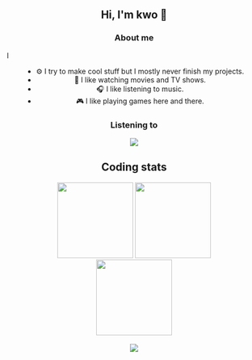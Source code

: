 ## <div align="center">Hi, I'm kwo 🌸</div>

### <div align="center">About me</div>

I
<div align="center">
  <ul style="display: table;">
    <li>⚙️ I try to make cool stuff but I mostly never finish my projects.</li>
    <li>🎥 I like watching movies and TV shows.</li>
    <li>🎧 I like listening to music.</li>
    <li>🎮 I like playing games here and there.</li>
  </ul>  
</div>

### <div align="center">Listening to</div>

<div align="center">
  <img src="https://spotify-github-profile.vercel.app/api/view?uid=948gaxqqryetkwyhbb8arr67m&cover_image=false" />
</div>

<div align="center">
  <h2>Coding stats</h2>
  
  <img src="https://github-readme-stats.vercel.app/api?username=kageroukw&theme=material-palenight&count_private=true" height="150px;" />
  
  <img src="https://github-readme-stats.vercel.app/api/wakatime/?username=minato&theme=material-palenight&layout=compact" height="150px;" />
</div>

<div align="center">
  <img src="https://github-readme-stats.vercel.app/api/top-langs/?username=kageroukw&theme=material-palenight&layout=compact" height="150px;" />
</div>
<br />
<div align="center"><img src="https://komarev.com/ghpvc/?username=kageroukw&color=ff69b4" /></div>
